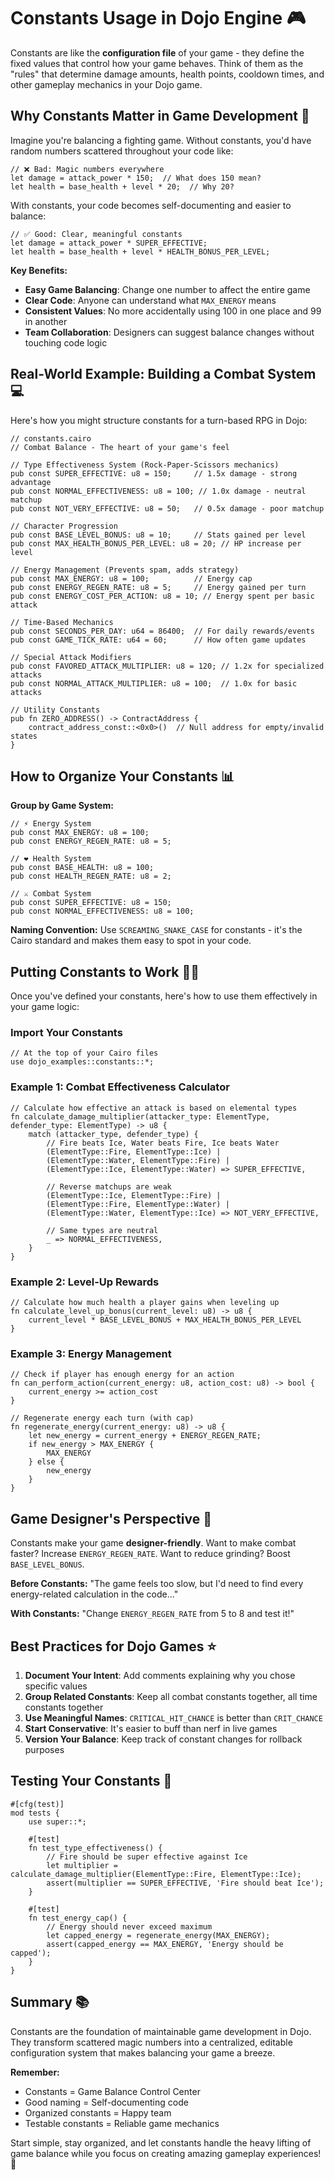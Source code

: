 # Constants Usage in Dojo Engine 🎮

Constants are like the **configuration file** of your game - they define the fixed values that control how your game behaves. Think of them as the "rules" that determine damage amounts, health points, cooldown times, and other gameplay mechanics in your Dojo game.

## Why Constants Matter in Game Development 🤔

Imagine you're balancing a fighting game. Without constants, you'd have random numbers scattered throughout your code like:

```cairo
// ❌ Bad: Magic numbers everywhere
let damage = attack_power * 150;  // What does 150 mean?
let health = base_health + level * 20;  // Why 20?
```

With constants, your code becomes self-documenting and easier to balance:

```cairo
// ✅ Good: Clear, meaningful constants
let damage = attack_power * SUPER_EFFECTIVE;
let health = base_health + level * HEALTH_BONUS_PER_LEVEL;
```

**Key Benefits:**
- **Easy Game Balancing**: Change one number to affect the entire game
- **Clear Code**: Anyone can understand what `MAX_ENERGY` means
- **Consistent Values**: No more accidentally using 100 in one place and 99 in another
- **Team Collaboration**: Designers can suggest balance changes without touching code logic

## Real-World Example: Building a Combat System 💻

Here's how you might structure constants for a turn-based RPG in Dojo:

```cairo
// constants.cairo
// Combat Balance - The heart of your game's feel

// Type Effectiveness System (Rock-Paper-Scissors mechanics)
pub const SUPER_EFFECTIVE: u8 = 150;     // 1.5x damage - strong advantage
pub const NORMAL_EFFECTIVENESS: u8 = 100; // 1.0x damage - neutral matchup  
pub const NOT_VERY_EFFECTIVE: u8 = 50;   // 0.5x damage - poor matchup

// Character Progression
pub const BASE_LEVEL_BONUS: u8 = 10;     // Stats gained per level
pub const MAX_HEALTH_BONUS_PER_LEVEL: u8 = 20; // HP increase per level

// Energy Management (Prevents spam, adds strategy)
pub const MAX_ENERGY: u8 = 100;          // Energy cap
pub const ENERGY_REGEN_RATE: u8 = 5;     // Energy gained per turn
pub const ENERGY_COST_PER_ACTION: u8 = 10; // Energy spent per basic attack

// Time-Based Mechanics
pub const SECONDS_PER_DAY: u64 = 86400;  // For daily rewards/events
pub const GAME_TICK_RATE: u64 = 60;      // How often game updates

// Special Attack Modifiers
pub const FAVORED_ATTACK_MULTIPLIER: u8 = 120; // 1.2x for specialized attacks
pub const NORMAL_ATTACK_MULTIPLIER: u8 = 100;  // 1.0x for basic attacks

// Utility Constants
pub fn ZERO_ADDRESS() -> ContractAddress {
    contract_address_const::<0x0>()  // Null address for empty/invalid states
}
```

## How to Organize Your Constants 📊

**Group by Game System:**
```cairo
// ⚡ Energy System
pub const MAX_ENERGY: u8 = 100;
pub const ENERGY_REGEN_RATE: u8 = 5;

// ❤️ Health System  
pub const BASE_HEALTH: u8 = 100;
pub const HEALTH_REGEN_RATE: u8 = 2;

// ⚔️ Combat System
pub const SUPER_EFFECTIVE: u8 = 150;
pub const NORMAL_EFFECTIVENESS: u8 = 100;
```

**Naming Convention:** Use `SCREAMING_SNAKE_CASE` for constants - it's the Cairo standard and makes them easy to spot in your code.

## Putting Constants to Work 👨‍💻

Once you've defined your constants, here's how to use them effectively in your game logic:

### Import Your Constants
```cairo
// At the top of your Cairo files
use dojo_examples::constants::*;
```

### Example 1: Combat Effectiveness Calculator
```cairo
// Calculate how effective an attack is based on elemental types
fn calculate_damage_multiplier(attacker_type: ElementType, defender_type: ElementType) -> u8 {
    match (attacker_type, defender_type) {
        // Fire beats Ice, Water beats Fire, Ice beats Water
        (ElementType::Fire, ElementType::Ice) | 
        (ElementType::Water, ElementType::Fire) |
        (ElementType::Ice, ElementType::Water) => SUPER_EFFECTIVE,
        
        // Reverse matchups are weak
        (ElementType::Ice, ElementType::Fire) | 
        (ElementType::Fire, ElementType::Water) |
        (ElementType::Water, ElementType::Ice) => NOT_VERY_EFFECTIVE,
        
        // Same types are neutral
        _ => NORMAL_EFFECTIVENESS,
    }
}
```

### Example 2: Level-Up Rewards
```cairo
// Calculate how much health a player gains when leveling up
fn calculate_level_up_bonus(current_level: u8) -> u8 {
    current_level * BASE_LEVEL_BONUS + MAX_HEALTH_BONUS_PER_LEVEL
}
```

### Example 3: Energy Management
```cairo
// Check if player has enough energy for an action
fn can_perform_action(current_energy: u8, action_cost: u8) -> bool {
    current_energy >= action_cost
}

// Regenerate energy each turn (with cap)
fn regenerate_energy(current_energy: u8) -> u8 {
    let new_energy = current_energy + ENERGY_REGEN_RATE;
    if new_energy > MAX_ENERGY {
        MAX_ENERGY
    } else {
        new_energy
    }
}
```

## Game Designer's Perspective 🎯

Constants make your game **designer-friendly**. Want to make combat faster? Increase `ENERGY_REGEN_RATE`. Want to reduce grinding? Boost `BASE_LEVEL_BONUS`. 

**Before Constants:**
"The game feels too slow, but I'd need to find every energy-related calculation in the code..."

**With Constants:**
"Change `ENERGY_REGEN_RATE` from 5 to 8 and test it!"

## Best Practices for Dojo Games ⭐

1. **Document Your Intent**: Add comments explaining why you chose specific values
2. **Group Related Constants**: Keep all combat constants together, all time constants together
3. **Use Meaningful Names**: `CRITICAL_HIT_CHANCE` is better than `CRIT_CHANCE`
4. **Start Conservative**: It's easier to buff than nerf in live games
5. **Version Your Balance**: Keep track of constant changes for rollback purposes

## Testing Your Constants 🧪

```cairo
#[cfg(test)]
mod tests {
    use super::*;

    #[test]
    fn test_type_effectiveness() {
        // Fire should be super effective against Ice
        let multiplier = calculate_damage_multiplier(ElementType::Fire, ElementType::Ice);
        assert(multiplier == SUPER_EFFECTIVE, 'Fire should beat Ice');
    }

    #[test]
    fn test_energy_cap() {
        // Energy should never exceed maximum
        let capped_energy = regenerate_energy(MAX_ENERGY);
        assert(capped_energy == MAX_ENERGY, 'Energy should be capped');
    }
}
```

## Summary 📚

Constants are the foundation of maintainable game development in Dojo. They transform scattered magic numbers into a centralized, editable configuration system that makes balancing your game a breeze.

**Remember:**
- Constants = Game Balance Control Center
- Good naming = Self-documenting code  
- Organized constants = Happy team
- Testable constants = Reliable game mechanics

Start simple, stay organized, and let constants handle the heavy lifting of game balance while you focus on creating amazing gameplay experiences! 🚀
